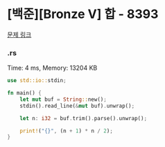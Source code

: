 # [백준][Bronze V] 합 - 8393

[문제 링크](https://www.acmicpc.net/problem/8393)

### .rs

Time: 4 ms, Memory: 13204 KB 

```rs
use std::io::stdin;

fn main() {
    let mut buf = String::new();
    stdin().read_line(&mut buf).unwrap();

    let n: i32 = buf.trim().parse().unwrap();

    print!("{}", (n + 1) * n / 2);
}

```

